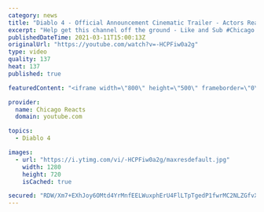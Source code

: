 ```yaml
---
category: news
title: "Diablo 4 - Official Announcement Cinematic Trailer - Actors React"
excerpt: "Help get this channel off the ground - Like and Sub #Chicago #Blind #React."
publishedDateTime: 2021-03-11T15:00:13Z
originalUrl: "https://youtube.com/watch?v=-HCPFiw0a2g"
type: video
quality: 137
heat: 137
published: true

featuredContent: "<iframe width=\"800\" height=\"500\" frameborder=\"0\" src=\"https://www.youtube.com/embed/-HCPFiw0a2g\" allow=\"accelerometer; autoplay; encrypted-media; gyroscope; picture-in-picture\" allowfullscreen></iframe>"

provider:
  name: Chicago Reacts
  domain: youtube.com

topics:
  - Diablo 4

images:
  - url: "https://i.ytimg.com/vi/-HCPFiw0a2g/maxresdefault.jpg"
    width: 1280
    height: 720
    isCached: true

secured: "RDW/Xm7+EXhJoy6OMtd4YrMnfEELWuxphErU4FlLTpTgedP1fwrMC2NLZGfvXEIJSVt40GarR/Fjk/mCTgOFpBQhqAsOV/PPWs/xaMZDUgDVwgGy/hZp3nHvj3HbxgGLG84kaeE5BFnuQZi1wePMagrxPeIaOq7hMJfZSVJIr4OsKS0VbnvcegrQOWnOjGhdtKbpH+haP7UE00iNu4cqULlwrVYX+qcoSdPybSO8HPjAeHXQN8g5oPd+j7Lf/q+tccChJI86Q4lHqWtKF5qidTk1oEVqIN0J5uSJycQ2+XU2nF4Gy7TmeIeqIRv/nHG2HyOhSGryZkge4+0oR/X2F+BKwaJ6iuT2cP/YMrZkC9s2IEOAsN36IpPKhxjpJSstsBD3nlzAI6ViDLRWzFb+l0pUYH17pEKZo7mYteLD/o09NueHIWC9E4rFeqYC10ay;3EAWmwR7DsW/f4WrxY1qEg=="
---
```


